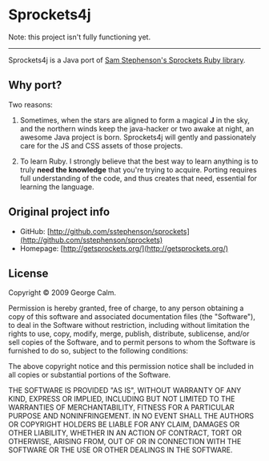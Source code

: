 Sprockets4j
===========

Note: this project isn't fully functioning yet.

----

Sprockets4j is a Java port of [Sam Stephenson's Sprockets Ruby library](http://github.com/sstephenson/sprockets). 

## Why port?

Two reasons:

1.  Sometimes, when the stars are aligned to form a magical **J** in the sky, and the northern winds keep the java-hacker or two awake at night, an awesome Java project is born. Sprockets4j will gently and passionately care for the JS and CSS assets of those projects.

2.  To learn Ruby. I strongly believe that the best way to learn anything is to truly **need the knowledge** that you're trying to acquire. Porting requires full understanding of the code, and thus creates that need, essential for learning the language.


## Original project info


*  GitHub: [http://github.com/sstephenson/sprockets](http://github.com/sstephenson/sprockets)
*  Homepage: [http://getsprockets.org/](http://getsprockets.org/)


## License

Copyright &copy; 2009 George Calm.

Permission is hereby granted, free of charge, to any person obtaining a copy of this software and associated documentation files (the "Software"), to deal in the Software without restriction, including without limitation the rights to use, copy, modify, merge, publish, distribute, sublicense, and/or sell copies of the Software, and to permit persons to whom the Software is furnished to do so, subject to the following conditions:

The above copyright notice and this permission notice shall be included in all copies or substantial portions of the Software.

THE SOFTWARE IS PROVIDED "AS IS", WITHOUT WARRANTY OF ANY KIND, EXPRESS OR IMPLIED, INCLUDING BUT NOT LIMITED TO THE WARRANTIES OF MERCHANTABILITY, FITNESS FOR A PARTICULAR PURPOSE AND NONINFRINGEMENT. IN NO EVENT SHALL THE AUTHORS OR COPYRIGHT HOLDERS BE LIABLE FOR ANY CLAIM, DAMAGES OR OTHER LIABILITY, WHETHER IN AN ACTION OF CONTRACT, TORT OR OTHERWISE, ARISING FROM, OUT OF OR IN CONNECTION WITH THE SOFTWARE OR THE USE OR OTHER DEALINGS IN THE SOFTWARE.
